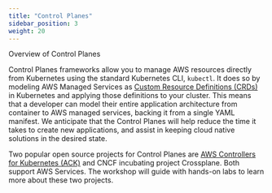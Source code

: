 ```yaml
---
title: "Control Planes"
sidebar_position: 3
weight: 20
---
```


Overview of Control Planes

Control Planes frameworks allow you to manage AWS resources directly from Kubernetes using the standard Kubernetes CLI, `kubectl`. It does so by modeling AWS Managed Services as [Custom Resource Definitions (CRDs)](https://kubernetes.io/docs/concepts/extend-kubernetes/api-extension/custom-resources/) in Kubernetes and applying those definitions to your cluster. This means that a developer can model their entire application architecture from container to AWS managed services, backing it from a single YAML manifest. We anticipate that the Control Planes will help reduce the time it takes to create new applications, and assist in keeping cloud native solutions in the desired state.

Two popular open source projects for Control Planes are [AWS Controllers for Kubernetes (ACK)](https://aws-controllers-k8s.github.io/community/) and CNCF incubating project Crossplane. Both support AWS Services. The workshop will guide with hands-on labs to learn more about these two projects.
